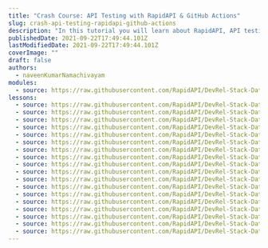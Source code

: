 ```yaml
---
title: "Crash Course: API Testing with RapidAPI & GitHub Actions"
slug: crash-api-testing-rapidapi-github-actions
description: "In this tutorial you will learn about RapidAPI, API testing using RapidAPI Testing solution, how to monitor the performance of the API, RapidAPI GitHub Action and more."
publishedDate: 2021-09-22T17:49:44.101Z
lastModifiedDate: 2021-09-22T17:49:44.101Z
coverImage: ""
draft: false
authors:
  - naveenKumarNamachivayam
modules:
  - source: https://raw.githubusercontent.com/RapidAPI/DevRel-Stack-Data/dev/lms/courses/crash-api-testing-rapidapi-github-actions/index.md
lessons:
  - source: https://raw.githubusercontent.com/RapidAPI/DevRel-Stack-Data/dev/lms/courses/crash-api-testing-rapidapi-github-actions/01-intro.md
  - source: https://raw.githubusercontent.com/RapidAPI/DevRel-Stack-Data/dev/lms/courses/crash-api-testing-rapidapi-github-actions/02-rapidapi.md
  - source: https://raw.githubusercontent.com/RapidAPI/DevRel-Stack-Data/dev/lms/courses/crash-api-testing-rapidapi-github-actions/03-rapidapi-products.md
  - source: https://raw.githubusercontent.com/RapidAPI/DevRel-Stack-Data/dev/lms/courses/crash-api-testing-rapidapi-github-actions/04-rapidapi-testing.md
  - source: https://raw.githubusercontent.com/RapidAPI/DevRel-Stack-Data/dev/lms/courses/crash-api-testing-rapidapi-github-actions/05-rapidapi-github-action.md
  - source: https://raw.githubusercontent.com/RapidAPI/DevRel-Stack-Data/dev/lms/courses/crash-api-testing-rapidapi-github-actions/06-[demo]-rapidapi-signin.md
  - source: https://raw.githubusercontent.com/RapidAPI/DevRel-Stack-Data/dev/lms/courses/crash-api-testing-rapidapi-github-actions/07-[demo]-rapidapi-marketplace.md
  - source: https://raw.githubusercontent.com/RapidAPI/DevRel-Stack-Data/dev/lms/courses/crash-api-testing-rapidapi-github-actions/08-[demo]-rapidapi-developer-dashboard.md
  - source: https://raw.githubusercontent.com/RapidAPI/DevRel-Stack-Data/dev/lms/courses/crash-api-testing-rapidapi-github-actions/09-[demo]-rapidapi-marketplace-search.md
  - source: https://raw.githubusercontent.com/RapidAPI/DevRel-Stack-Data/dev/lms/courses/crash-api-testing-rapidapi-github-actions/10-[demo]-rapidapi-test-endpoint.md
  - source: https://raw.githubusercontent.com/RapidAPI/DevRel-Stack-Data/dev/lms/courses/crash-api-testing-rapidapi-github-actions/11-[demo]-rapidapi-provide-dashboard.md
  - source: https://raw.githubusercontent.com/RapidAPI/DevRel-Stack-Data/dev/lms/courses/crash-api-testing-rapidapi-github-actions/12-[demo]-rapidapi-testing.md
  - source: https://raw.githubusercontent.com/RapidAPI/DevRel-Stack-Data/dev/lms/courses/crash-api-testing-rapidapi-github-actions/13-[demo]-creating-test-rapidapi-testing.md
  - source: https://raw.githubusercontent.com/RapidAPI/DevRel-Stack-Data/dev/lms/courses/crash-api-testing-rapidapi-github-actions/14-[demo]-testing-apis.md
  - source: https://raw.githubusercontent.com/RapidAPI/DevRel-Stack-Data/dev/lms/courses/crash-api-testing-rapidapi-github-actions/15-[demo]-api-performance.md
  - source: https://raw.githubusercontent.com/RapidAPI/DevRel-Stack-Data/dev/lms/courses/crash-api-testing-rapidapi-github-actions/16-[demo]-rapidapi-github-action.md
  - source: https://raw.githubusercontent.com/RapidAPI/DevRel-Stack-Data/dev/lms/courses/crash-api-testing-rapidapi-github-actions/17-[demo]-executing-rapidapi-github-action.md
  - source: https://raw.githubusercontent.com/RapidAPI/DevRel-Stack-Data/dev/lms/courses/crash-api-testing-rapidapi-github-actions/18-conclusion.md
---
```

